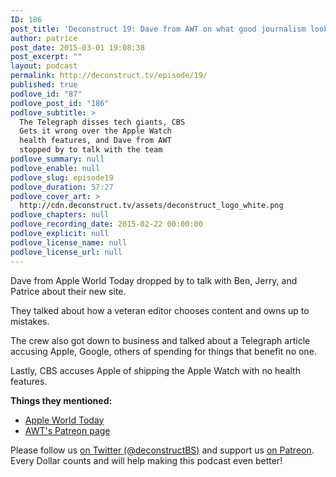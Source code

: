 ```yaml
---
ID: 186
post_title: 'Deconstruct 19: Dave from AWT on what good journalism looks like'
author: patrice
post_date: 2015-03-01 19:08:38
post_excerpt: ""
layout: podcast
permalink: http://deconstruct.tv/episode/19/
published: true
podlove_id: "87"
podlove_post_id: "186"
podlove_subtitle: >
  The Telegraph disses tech giants, CBS
  Gets it wrong over the Apple Watch
  health features, and Dave from AWT
  stopped by to talk with the team
podlove_summary: null
podlove_enable: null
podlove_slug: episode19
podlove_duration: 57:27
podlove_cover_art: >
  http://cdn.deconstruct.tv/assets/deconstruct_logo_white.png
podlove_chapters: null
podlove_recording_date: 2015-02-22 00:00:00
podlove_explicit: null
podlove_license_name: null
podlove_license_url: null
---
```

<p>Dave from Apple World Today dropped by to talk with Ben, Jerry, and Patrice about their new site.</p>
They talked about how a veteran editor chooses content and owns up to mistakes. </p>
<p>The crew also got down to business and talked about a Telegraph article accusing Apple, Google, others of spending for things that benefit no one.</p>
<p>Lastly, CBS accuses Apple of shipping the Apple Watch with no health features.</p>

<p><strong>Things they mentioned:</strong><br />
<ul><li><a href="http://appleworld.today">Apple World Today</a></li>
<li><a href="https://www.patreon.com/AppleWorldToday">AWT's Patreon page</a></ul></p>
<p>
Please follow us <a href="http://twitter.com/deconstructBS">on Twitter (@deconstructBS)</a> and support us <a href="http://patreon.com/deconstruct">on Patreon</a>. Every Dollar counts and will help making this podcast even better!
</p>
